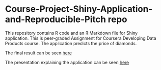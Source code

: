# Course-Project-Shiny-Application-and-Reproducible-Pitch repo

This repository contains R code and an R Markdown file for Shiny application. This is peer-graded Assignment 
for Coursera Developing Data Products course. The application predicts the price of diamonds.

The final result can be seen [here](https://rohanthite.shinyapps.io/Developing-Data-Product/)

The presentation explaining the application can be seen [here](http://rpubs.com/RohanThite/Shiny-Application-and-Reproducible-Pitch)
